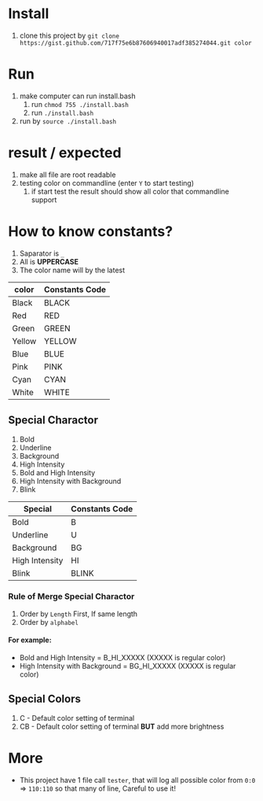 # Install
1. clone this project by `git clone https://gist.github.com/717f75e6b87606940017adf385274044.git color`

# Run
1. make computer can run install.bash
    1. run `chmod 755 ./install.bash`
    2. run `./install.bash`
2. run by `source ./install.bash`

# result / expected
1. make all file are root readable
2. testing color on commandline (enter `Y` to start testing)
    1. if start test the result should show all color that commandline support
    
# How to know constants?
1. Saparator is `_`
2. All is **UPPERCASE**
3. The color name will by the latest

|color |Constants Code|
|------|--------------|
|Black |BLACK         |
|Red   |RED           |
|Green |GREEN         |
|Yellow|YELLOW        |
|Blue  |BLUE          |
|Pink  |PINK          |
|Cyan  |CYAN          |
|White |WHITE         |

## Special Charactor
1. Bold
2. Underline
3. Background
4. High Intensity
5. Bold and High Intensity
6. High Intensity with Background
7. Blink

|Special       |Constants Code|
|--------------|--------------|
|Bold          |B             |
|Underline     |U             |
|Background    |BG            |
|High Intensity|HI            |
|Blink         |BLINK         |

### Rule of Merge Special Charactor
1. Order by `Length` First, If same length
2. Order by `alphabel`
#### For example:
- Bold and High Intensity = B_HI_XXXXX (XXXXX is regular color)
- High Intensity with Background = BG_HI_XXXXX (XXXXX is regular color)

## Special Colors
1. C - Default color setting of terminal
2. CB - Default color setting of terminal **BUT** add more brightness

# More
- This project have 1 file call `tester`, that will log all possible color from `0:0` => `110:110` so that many of line, Careful to use it!
